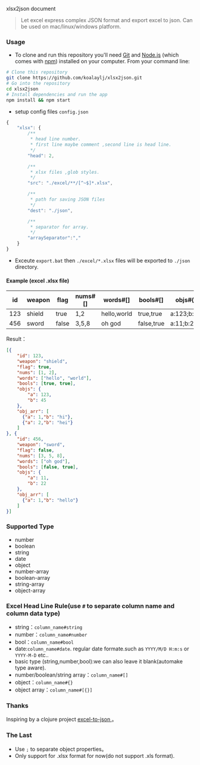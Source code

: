 xlsx2json document
> Let excel express complex JSON format and export excel to json.
> Can be used on mac/linux/windows platform.

### Usage

* To clone and run this repository you'll need [Git](https://git-scm.com) and [Node.js](https://nodejs.org/en/download/) (which comes with [npm](http://npmjs.com)) installed on your computer. From your command line:
```bash
# Clone this repository
git clone https://github.com/koalaylj/xlsx2json.git
# Go into the repository
cd xlsx2json
# Install dependencies and run the app
npm install && npm start
```

* setup config files `config.json`
```javascript
{
    "xlsx": {
        /**
         * head line number.
         * first line maybe comment ,second line is head line.
         */
        "head": 2,

        /**
         * xlsx files ,glob styles.
         */
        "src": "./excel/**/[^~$]*.xlsx",

        /**
         * path for saving JSON files
         */
        "dest": "./json",

        /**
         * separator for array.
         */
        "arraySeparator":","
    }
}
```

* Exceute `export.bat` then `./excel/*.xlsx` files will be exported to `./json` directory.

#### Example (excel .xlsx file)
| id   | weapon  | flag   | nums#[] | words#[]   | bools#[]   | objs#{}      | obj_arr#[{}]          |
| ---- | --------| ------ | ------- | ---------- | ---------- | ------------ | --------------------- |
| 123  | shield	 | true   | 1,2     | hello,world| true,true  | a:123;b:45   | a:1;b:"hi",a:2;b:"hei"|
| 456  | sword   | false  | 3,5,8   | oh god     | false,true | a:11;b:22    | a:1;b:"hello"		 |

Result：

```json
[{
    "id": 123,
    "weapon": "shield",
    "flag": true,
    "nums": [1, 2],
    "words": ["hello", "world"],
    "bools": [true, true],
    "objs": {
        "a": 123,
        "b": 45
    },
    "obj_arr": [
      {"a": 1,"b": "hi"},
      {"a": 2,"b": "hei"}
    ]
}, {
    "id": 456,
    "weapon": "sword",
    "flag": false,
    "nums": [3, 5, 8],
    "words": ["oh god"],
    "bools": [false, true],
    "objs": {
        "a": 11,
        "b": 22
    },
    "obj_arr": [
      {"a": 1,"b": "hello"}
    ]
}]
```

### Supported Type
* number
* boolean
* string
* date
* object
* number-array
* boolean-array
* string-array
* object-array

### Excel Head Line Rule(use `#` to separate column name and column data type)
* string：`column_name#string`
* number：`column_name#number`
* bool：`column_name#bool`
* date:`column_name#date`. regular date formate.such as `YYYY/M/D H:m:s` or `YYYY-M-D` etc..
* basic type (string,number,bool):we can also leave it blank(automake type aware).
* number/boolean/string array：`column_name#[]`
* object：`column_name#{}`
* object array：`column_name#[{}]`


### Thanks
Inspiring by a clojure project [excel-to-json ](https://github.com/mhaemmerle/excel-to-json)。

### The Last
* Use `;` to separate object properties。
* Only support for .xlsx format for now(do not support .xls format).
